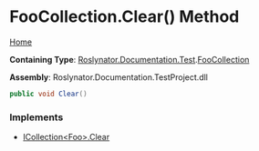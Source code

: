 # FooCollection\.Clear\(\) Method <a name="_Top"></a>

[Home](../../../../../README.md)

**Containing Type**: [Roslynator.Documentation.Test](../../README.md#_Top)\.[FooCollection](../README.md#_Top)

**Assembly**: Roslynator\.Documentation\.TestProject\.dll

```csharp
public void Clear()
```

### Implements

* [ICollection\<Foo>.Clear](https://docs.microsoft.com/en-us/dotnet/api/system.collections.generic.icollection-1.clear)
